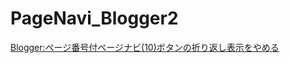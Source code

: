 # PageNavi_Blogger2

<a href="https://p--q.blogspot.jp/2016/12/blogger10.html">Blogger:ページ番号付ページナビ(10)ボタンの折り返し表示をやめる</a>
